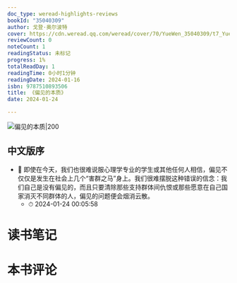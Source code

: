 ```yaml
---
doc_type: weread-highlights-reviews
bookId: "35040309"
author: 戈登·奥尔波特
cover: https://cdn.weread.qq.com/weread/cover/70/YueWen_35040309/t7_YueWen_35040309.jpg
reviewCount: 0
noteCount: 1
readingStatus: 未标记
progress: 1%
totalReadDay: 1
readingTime: 0小时1分钟
readingDate: 2024-01-16
isbn: 9787510893506
title: 《偏见的本质》
date: 2024-01-24

---
```


![ 偏见的本质|200](https://cdn.weread.qq.com/weread/cover/70/YueWen_35040309/t7_YueWen_35040309.jpg)


## 中文版序


- 📌 即使在今天，我们也很难说服心理学专业的学生或其他任何人相信，偏见不仅仅是发生在社会上几个“害群之马”身上。我们很难摆脱这种错误的信念：我们自己是没有偏见的，而且只要清除那些支持群体间仇恨或那些愿意在自己国家消灭不同群体的人，偏见的问题便会烟消云散。 
    - ⏱ 2024-01-24 00:05:58 

# 读书笔记


# 本书评论
